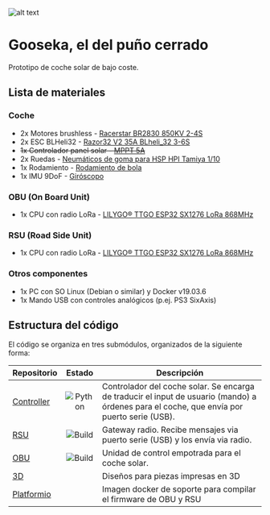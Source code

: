 ![alt text](https://66.media.tumblr.com/a73649e201017207355dc937401faa7b/tumblr_niqa2eefpw1tu022ro6_500.png "Gooseka")

# Gooseka, el del puño cerrado
Prototipo de coche solar de bajo coste.

## Lista de materiales
### Coche
* 2x Motores brushless - [Racerstar BR2830 850KV 2-4S](https://www.banggood.com/es/Racerstar-BR2830-850KV-2-4S-Brushless-Motor-For-RC-Airplane-p-1128160.html?rmmds=detail-left-hotproducts__5&cur_warehouse=CN)
* 2x ESC BLHeli32 - [Razor32 V2 35A BLheli_32 3-6S](https://www.banggood.com/es/Razor32-V2-35A-BLheli_32-3-6S-DShot1200-ESC-w-RGB-LED-Current-Sensor-Bidirectional-for-RC-Drone-p-1398234.html?rmmds=search&cur_warehouse=CN)
* ~~1x Controlador panel solar - [MPPT 5A](https://www.banggood.com/es/MPPT-5A-Solar-Panel-Regulator-Controller-Battery-Charging-9V-12V-24V-Automatic-Switch-p-1307801.html?rmmds=search&cur_warehouse=CN)~~
* 2x Ruedas - [Neumáticos de goma para HSP HPI Tamiya 1/10](https://www.banggood.com/es/4PCS-12mm-Hub-Wheel-Rims-Rubber-Tires-for-HSP-HPI-Tamiya-1-10-On-road-Drift-Rc-Car-Parts-p-1378475.html?rmmds=search&cur_warehouse=CN)
* 1x Rodamiento - [Rodamiento de bola](https://banggood.com/es/58-Inch-Transfer-Bearing-Unit-Conveyor-Roller-Wheel-Mounted-Ball-Bearing-p-1011925.html?akmClientCountry=ES&rmmds=detail-bottom-alsolike)
* 1x IMU 9DoF - [Giróscopo](https://tienda.bricogeek.com/descatalogado/1037-sparkfun-imu-mpu-9250.html)

### OBU (On Board Unit)
* 1x CPU con radio LoRa - [LILYGO® TTGO ESP32 SX1276 LoRa 868MHz](https://www.banggood.com/es/LILYGO-TTGO-2Pcs-ESP32-SX1276-LoRa-868MHz-bluetooth-WI-FI-Lora-Internet-Antenna-Development-Board-For-Arduino-p-1295045.html?rmmds=search&cur_warehouse=CN)

### RSU (Road Side Unit)
* 1x CPU con radio LoRa - [LILYGO® TTGO ESP32 SX1276 LoRa 868MHz](https://www.banggood.com/es/LILYGO-TTGO-2Pcs-ESP32-SX1276-LoRa-868MHz-bluetooth-WI-FI-Lora-Internet-Antenna-Development-Board-For-Arduino-p-1295045.html?rmmds=search&cur_warehouse=CN)

### Otros componentes
* 1x PC con SO Linux (Debian o similar) y Docker v19.03.6
* 1x Mando USB con controles analógicos (p.ej. PS3 SixAxis)

## Estructura del código
El código se organiza en tres submódulos, organizados de la siguiente forma:

| Repositorio | Estado | Descripción |
|-------------|:------:|-------------|
| [Controller](https://github.com/dchaves/gooseka-controller) | ![Python](https://github.com/dchaves/gooseka-controller/workflows/Python/badge.svg?branch=master) | Controlador del coche solar. Se encarga de traducir el input de usuario (mando) a órdenes para el coche, que envía por puerto serie (USB). |
| [RSU](https://github.com/dchaves/gooseka-rsu) | ![Build](https://github.com/dchaves/gooseka-rsu/workflows/Build/badge.svg?branch=master) | Gateway radio. Recibe mensajes via puerto serie (USB) y los envía via radio. |
| [OBU](https://github.com/dchaves/gooseka-obu) | ![Build](https://github.com/dchaves/gooseka-obu/workflows/Build/badge.svg?branch=master) | Unidad de control empotrada para el coche solar. |
| [3D](https://github.com/dchaves/gooseka-3d/tree/master) | | Diseños para piezas impresas en 3D
| [Platformio](https://github.com/dchaves/platformio/tree/main) | | Imagen docker de soporte para compilar el firmware de OBU y RSU
